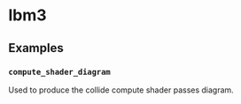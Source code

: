 # lbm3


## Examples

### `compute_shader_diagram`

Used to produce the collide compute shader passes diagram.
